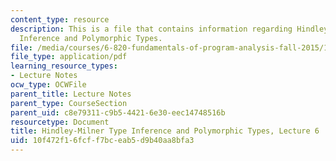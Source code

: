 ```yaml
---
content_type: resource
description: This is a file that contains information regarding Hindley-Milner Type
  Inference and Polymorphic Types.
file: /media/courses/6-820-fundamentals-of-program-analysis-fall-2015/10f472f16fcff7bceab5d9b40aa8bfa3_MIT6_820F15_L06.pdf
file_type: application/pdf
learning_resource_types:
- Lecture Notes
ocw_type: OCWFile
parent_title: Lecture Notes
parent_type: CourseSection
parent_uid: c8e79311-c9b5-4421-6e30-eec14748516b
resourcetype: Document
title: Hindley-Milner Type Inference and Polymorphic Types, Lecture 6
uid: 10f472f1-6fcf-f7bc-eab5-d9b40aa8bfa3
---
```

